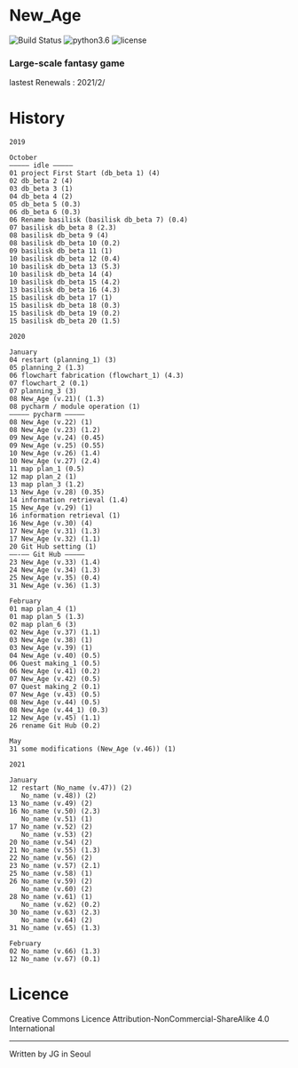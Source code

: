 # New_Age

![Build Status](https://img.shields.io/badge/build-passing-brightgreen)
![python3.6](https://img.shields.io/badge/python-3.6.8-brightgreen)
![license](https://img.shields.io/badge/license-CC--BY--NC--SA-orange)

### Large-scale fantasy game

lastest Renewals : 2021/2/

# History

```
2019

October
————— idle —————
01 project First Start (db_beta 1) (4)
02 db_beta 2 (4)
03 db_beta 3 (1)
04 db_beta 4 (2)
05 db_beta 5 (0.3)
06 db_beta 6 (0.3)
06 Rename basilisk (basilisk db_beta 7) (0.4)
07 basilisk db_beta 8 (2.3)
08 basilisk db_beta 9 (4)
08 basilisk db_beta 10 (0.2)
09 basilisk db_beta 11 (1)
10 basilisk db_beta 12 (0.4)
10 basilisk db_beta 13 (5.3)
10 basilisk db_beta 14 (4)
10 basilisk db_beta 15 (4.2)
13 basilisk db_beta 16 (4.3)
15 basilisk db_beta 17 (1)
15 basilisk db_beta 18 (0.3)
15 basilisk db_beta 19 (0.2)
15 basilisk db_beta 20 (1.5)

2020

January
04 restart (planning_1) (3)
05 planning_2 (1.3)
06 flowchart fabrication (flowchart_1) (4.3)
07 flowchart_2 (0.1)
07 planning_3 (3)
08 New_Age (v.21)( (1.3)
08 pycharm / module operation (1)
————— pycharm —————
08 New_Age (v.22) (1)
08 New_Age (v.23) (1.2)
09 New_Age (v.24) (0.45)
09 New_Age (v.25) (0.55)
10 New_Age (v.26) (1.4)
10 New_Age (v.27) (2.4)
11 map plan_1 (0.5)
12 map plan_2 (1)
13 map plan_3 (1.2)
13 New_Age (v.28) (0.35)
14 information retrieval (1.4)
15 New_Age (v.29) (1)
16 information retrieval (1)
16 New_Age (v.30) (4)
17 New_Age (v.31) (1.3)
17 New_Age (v.32) (1.1)
20 Git Hub setting (1)
——-—— Git Hub —————
23 New_Age (v.33) (1.4)
24 New_Age (v.34) (1.3)
25 New_Age (v.35) (0.4)
31 New_Age (v.36) (1.3)

February
01 map plan_4 (1)
01 map plan_5 (1.3)
02 map plan_6 (3)
02 New_Age (v.37) (1.1)
03 New_Age (v.38) (1)
03 New_Age (v.39) (1)
04 New_Age (v.40) (0.5)
06 Quest making_1 (0.5)
06 New_Age (v.41) (0.2)
07 New_Age (v.42) (0.5)
07 Quest making_2 (0.1)
07 New_Age (v.43) (0.5)
08 New_Age (v.44) (0.5)
08 New_Age (v.44_1) (0.3)
12 New_Age (v.45) (1.1)
26 rename Git Hub (0.2)

May
31 some modifications (New_Age (v.46)) (1)

2021

January
12 restart (No_name (v.47)) (2)
   No_name (v.48)) (2)
13 No_name (v.49) (2)
16 No_name (v.50) (2.3)
   No_name (v.51) (1)
17 No_name (v.52) (2)
   No_name (v.53) (2)
20 No_name (v.54) (2)
21 No_name (v.55) (1.3)
22 No_name (v.56) (2)
23 No_name (v.57) (2.1)
25 No_name (v.58) (1)
26 No_name (v.59) (2)
   No_name (v.60) (2)
28 No_name (v.61) (1)
   No_name (v.62) (0.2)
30 No_name (v.63) (2.3)
   No_name (v.64) (2)
31 No_name (v.65) (1.3)

February
02 No_name (v.66) (1.3)
12 No_name (v.67) (0.1)
```

# Licence

 Creative Commons Licence Attribution-NonCommercial-ShareAlike 4.0 International
 
---
 
 Written by JG in Seoul
